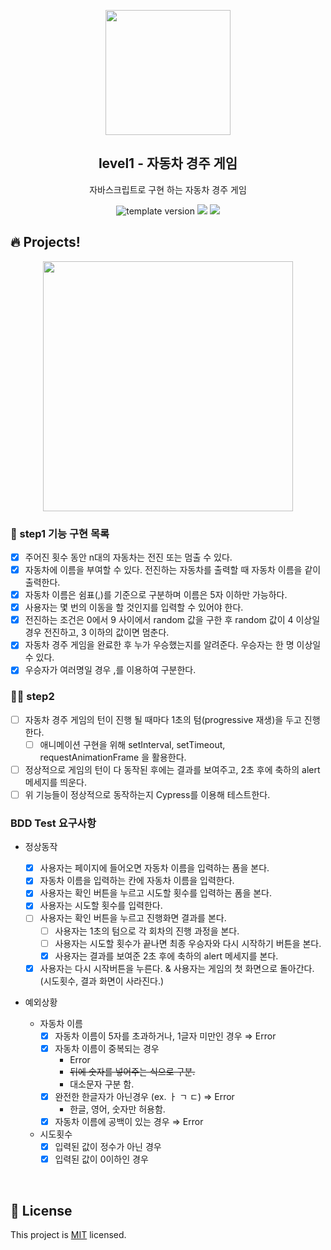 <p align="middle" >
  <img width="200px;" src="https://user-images.githubusercontent.com/50367798/106415730-2645a280-6493-11eb-876c-ef7172652261.png"/>
</p>
<h2 align="middle">level1 - 자동차 경주 게임</h2>
<p align="middle">자바스크립트로 구현 하는 자동차 경주 게임</p>
<p align="middle">
<img src="https://img.shields.io/badge/version-1.0.0-blue?style=flat-square" alt="template version"/>
<img src="https://img.shields.io/badge/language-html-blue.svg?style=flat-square"/>
<a href="https://github.com/daybrush/moveable/blob/master/LICENSE" target="_blank">
  <img src="https://img.shields.io/github/license/daybrush/moveable.svg?style=flat-square&label=license&color=08CE5D"/>
  </a>
</p>

## 🔥 Projects!

<p align="middle">
  <img width="400" src="https://techcourse-storage.s3.ap-northeast-2.amazonaws.com/7c76e809d82a4a3aa0fd78a86be25427">
</p>

### 🎯 step1 기능 구현 목록

- [x] 주어진 횟수 동안 n대의 자동차는 전진 또는 멈출 수 있다.
- [x] 자동차에 이름을 부여할 수 있다. 전진하는 자동차를 출력할 때 자동차 이름을 같이 출력한다.
- [x] 자동차 이름은 쉼표(,)를 기준으로 구분하며 이름은 5자 이하만 가능하다.
- [x] 사용자는 몇 번의 이동을 할 것인지를 입력할 수 있어야 한다.
- [x] 전진하는 조건은 0에서 9 사이에서 random 값을 구한 후 random 값이 4 이상일 경우 전진하고, 3 이하의 값이면 멈춘다.
- [x] 자동차 경주 게임을 완료한 후 누가 우승했는지를 알려준다. 우승자는 한 명 이상일 수 있다.
- [x] 우승자가 여러명일 경우 ,를 이용하여 구분한다.

### 🎯🎯 step2

- [ ] 자동차 경주 게임의 턴이 진행 될 때마다 1초의 텀(progressive 재생)을 두고 진행한다.
  - [ ] 애니메이션 구현을 위해 setInterval, setTimeout, requestAnimationFrame 을 활용한다.
- [ ] 정상적으로 게임의 턴이 다 동작된 후에는 결과를 보여주고, 2초 후에 축하의 alert 메세지를 띄운다.
- [ ] 위 기능들이 정상적으로 동작하는지 Cypress를 이용해 테스트한다.

### BDD Test 요구사항

- 정상동작

  - [x] 사용자는 페이지에 들어오면 자동차 이름을 입력하는 폼을 본다.
  - [x] 자동차 이름을 입력하는 칸에 자동차 이름을 입력한다.
  - [x] 사용자는 확인 버튼을 누르고 시도할 횟수를 입력하는 폼을 본다.
  - [x] 사용자는 시도할 횟수를 입력한다.
  - [ ] 사용자는 확인 버튼을 누르고 진행화면 결과를 본다.
    - [ ] 사용자는 1초의 텀으로 각 회차의 진행 과정을 본다.
    - [ ] 사용자는 시도할 횟수가 끝나면 최종 우승자와 다시 시작하기 버튼을 본다.
    - [x] 사용자는 결과를 보여준 2초 후에 축하의 alert 메세지를 본다.
  - [x] 사용자는 다시 시작버튼을 누른다. & 사용자는 게임의 첫 화면으로 돌아간다. (시도횟수, 결과 화면이 사라진다.)

- 예외상황
  - 자동차 이름
    - [x] 자동차 이름이 5자를 초과하거나, 1글자 미만인 경우 ⇒ Error
    - [x] 자동차 이름이 중복되는 경우
      - Error
      - ~~뒤에 숫자를 넣어주는 식으로 구분.~~
      - 대소문자 구분 함.
    - [x] 완전한 한글자가 아닌경우 (ex. ㅏ ㄱ ㄷ) ⇒ Error
      - 한글, 영어, 숫자만 허용함.
    - [x] 자동차 이름에 공백이 있는 경우 ⇒ Error
  - 시도횟수
    - [x] 입력된 값이 정수가 아닌 경우
    - [x] 입력된 값이 0이하인 경우

<br>

## 📝 License

This project is [MIT](https://github.com/woowacourse/javascript-racingcar/blob/main/LICENSE) licensed.
